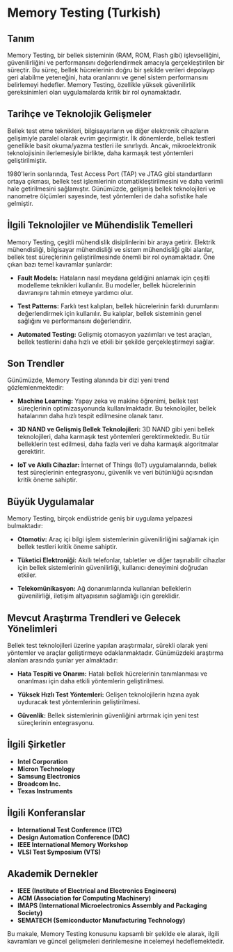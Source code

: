 # Memory Testing (Turkish)

## Tanım
Memory Testing, bir bellek sisteminin (RAM, ROM, Flash gibi) işlevselliğini, güvenilirliğini ve performansını değerlendirmek amacıyla gerçekleştirilen bir süreçtir. Bu süreç, bellek hücrelerinin doğru bir şekilde verileri depolayıp geri alabilme yeteneğini, hata oranlarını ve genel sistem performansını belirlemeyi hedefler. Memory Testing, özellikle yüksek güvenilirlik gereksinimleri olan uygulamalarda kritik bir rol oynamaktadır.

## Tarihçe ve Teknolojik Gelişmeler
Bellek test etme teknikleri, bilgisayarların ve diğer elektronik cihazların gelişimiyle paralel olarak evrim geçirmiştir. İlk dönemlerde, bellek testleri genellikle basit okuma/yazma testleri ile sınırlıydı. Ancak, mikroelektronik teknolojisinin ilerlemesiyle birlikte, daha karmaşık test yöntemleri geliştirilmiştir. 

1980'lerin sonlarında, Test Access Port (TAP) ve JTAG gibi standartların ortaya çıkması, bellek test işlemlerinin otomatikleştirilmesini ve daha verimli hale getirilmesini sağlamıştır. Günümüzde, gelişmiş bellek teknolojileri ve nanometre ölçümleri sayesinde, test yöntemleri de daha sofistike hale gelmiştir.

## İlgili Teknolojiler ve Mühendislik Temelleri
Memory Testing, çeşitli mühendislik disiplinlerini bir araya getirir. Elektrik mühendisliği, bilgisayar mühendisliği ve sistem mühendisliği gibi alanlar, bellek test süreçlerinin geliştirilmesinde önemli bir rol oynamaktadır. Öne çıkan bazı temel kavramlar şunlardır:

- **Fault Models:** Hataların nasıl meydana geldiğini anlamak için çeşitli modelleme teknikleri kullanılır. Bu modeller, bellek hücrelerinin davranışını tahmin etmeye yardımcı olur.
  
- **Test Patterns:** Farklı test kalıpları, bellek hücrelerinin farklı durumlarını değerlendirmek için kullanılır. Bu kalıplar, bellek sisteminin genel sağlığını ve performansını değerlendirir.

- **Automated Testing:** Gelişmiş otomasyon yazılımları ve test araçları, bellek testlerini daha hızlı ve etkili bir şekilde gerçekleştirmeyi sağlar.

## Son Trendler
Günümüzde, Memory Testing alanında bir dizi yeni trend gözlemlenmektedir:

- **Machine Learning:** Yapay zeka ve makine öğrenimi, bellek test süreçlerinin optimizasyonunda kullanılmaktadır. Bu teknolojiler, bellek hatalarının daha hızlı tespit edilmesine olanak tanır.

- **3D NAND ve Gelişmiş Bellek Teknolojileri:** 3D NAND gibi yeni bellek teknolojileri, daha karmaşık test yöntemleri gerektirmektedir. Bu tür belleklerin test edilmesi, daha fazla veri ve daha karmaşık algoritmalar gerektirir.

- **IoT ve Akıllı Cihazlar:** İnternet of Things (IoT) uygulamalarında, bellek test süreçlerinin entegrasyonu, güvenlik ve veri bütünlüğü açısından kritik öneme sahiptir.

## Büyük Uygulamalar
Memory Testing, birçok endüstride geniş bir uygulama yelpazesi bulmaktadır:

- **Otomotiv:** Araç içi bilgi işlem sistemlerinin güvenilirliğini sağlamak için bellek testleri kritik öneme sahiptir.
  
- **Tüketici Elektroniği:** Akıllı telefonlar, tabletler ve diğer taşınabilir cihazlar için bellek sistemlerinin güvenilirliği, kullanıcı deneyimini doğrudan etkiler.

- **Telekomünikasyon:** Ağ donanımlarında kullanılan belleklerin güvenilirliği, iletişim altyapısının sağlamlığı için gereklidir.

## Mevcut Araştırma Trendleri ve Gelecek Yönelimleri
Bellek test teknolojileri üzerine yapılan araştırmalar, sürekli olarak yeni yöntemler ve araçlar geliştirmeye odaklanmaktadır. Günümüzdeki araştırma alanları arasında şunlar yer almaktadır:

- **Hata Tespiti ve Onarım:** Hatalı bellek hücrelerinin tanımlanması ve onarılması için daha etkili yöntemlerin geliştirilmesi.
  
- **Yüksek Hızlı Test Yöntemleri:** Gelişen teknolojilerin hızına ayak uyduracak test yöntemlerinin geliştirilmesi.

- **Güvenlik:** Bellek sistemlerinin güvenliğini artırmak için yeni test süreçlerinin entegrasyonu.

## İlgili Şirketler
- **Intel Corporation**
- **Micron Technology**
- **Samsung Electronics**
- **Broadcom Inc.**
- **Texas Instruments**

## İlgili Konferanslar
- **International Test Conference (ITC)**
- **Design Automation Conference (DAC)**
- **IEEE International Memory Workshop**
- **VLSI Test Symposium (VTS)**

## Akademik Dernekler
- **IEEE (Institute of Electrical and Electronics Engineers)**
- **ACM (Association for Computing Machinery)**
- **IMAPS (International Microelectronics Assembly and Packaging Society)**
- **SEMATECH (Semiconductor Manufacturing Technology)**

Bu makale, Memory Testing konusunu kapsamlı bir şekilde ele alarak, ilgili kavramları ve güncel gelişmeleri derinlemesine incelemeyi hedeflemektedir.